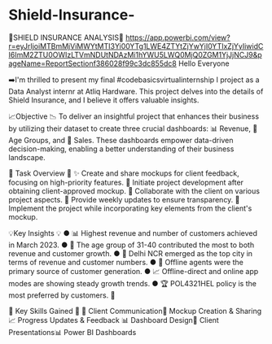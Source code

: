 # Shield-Insurance- 
🎉SHIELD INSURANCE ANALYSIS🎉
https://app.powerbi.com/view?r=eyJrIjoiMTBmMjViMWYtMTI3Yi00YTg1LWE4ZTYtZjYwYjI0YTIxZjYyIiwidCI6ImM2ZTU0OWIzLTVmNDUtNDAzMi1hYWU5LWQ0MjQ0ZGM1YjJjNCJ9&pageName=ReportSectionf386028f99c3dc855dc8
Hello Everyone

➡️I'm thrilled to present my final #codebasicsvirtualinternship I project as a
Data Analyst internr at Atliq Hardware. This project delves into the details of
Shield Insurance, and I believe it offers valuable insights.

📈Objective 📉
To deliver an insightful project that enhances their business by utilizing their
dataset to create three crucial dashboards: 📊 Revenue, 👥 Age Groups, and
🚀 Sales. These dashboards empower data-driven decision-making, enabling
a better understanding of their business landscape.

🌟 Task Overview 🌟
✨ Create and share mockups for client feedback, focusing on high-priority
features.
🚀 Initiate project development after obtaining client-approved mockup.
🤝 Collaborate with the client on various project aspects.
📆 Provide weekly updates to ensure transparency.
🔧 Implement the project while incorporating key elements from the client's
mockup.

💡Key Insights 💡
●     📊 Highest revenue and number of customers achieved in March 2023.
●     👥 The age group of 31-40 contributed the most to both revenue and
customer growth.
●     🌆 Delhi NCR emerged as the top city in terms of revenue and customer
numbers.
●     🤝 Offline agents were the primary source of customer generation.
●     📈 Offline-direct and online app modes are showing steady growth trends.
●     🏆 POL4321HEL policy is the most preferred by customers. 🚀

🌟 Key Skills Gained 🌟
🤝 Client Communication🎨 Mockup Creation & Sharing
📈 Progress Updates & Feedback
📊 Dashboard Design📢 Client Presentations📊 Power BI Dashboards

